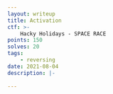 ```yaml
---
layout: writeup
title: Activation
ctf: >-
    Hacky Holidays - SPACE RACE
points: 150
solves: 20
tags: 
    - reversing
date: 2021-08-04
description: |-
    
---
```

